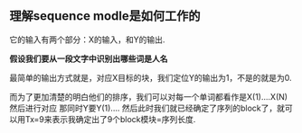 ## 理解sequence modle是如何工作的

它的输入有两个部分：X的输入，和Y的输出.

**假设我们要从一段文字中识别出哪些词是人名**

最简单的输出方式就是，对应X目标的块，我们定位Y的输出为1，不是的就是为0.

而为了更加清楚的明白他们的排序，我们可以对每一个单词都看作是X(1)....X(N)然后进行对应
那同时Y要Y(1)....
然后此时我们就已经确定了序列的block了，就可以用Tx=9来表示我确定出了9个block模块=序列长度.

